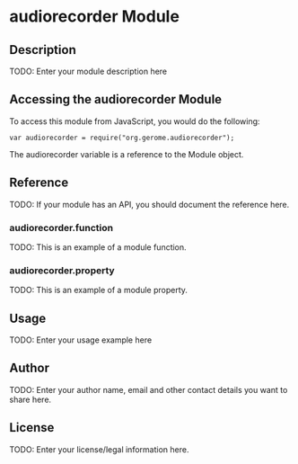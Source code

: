 # audiorecorder Module

## Description

TODO: Enter your module description here

## Accessing the audiorecorder Module

To access this module from JavaScript, you would do the following:

    var audiorecorder = require("org.gerome.audiorecorder");

The audiorecorder variable is a reference to the Module object.

## Reference

TODO: If your module has an API, you should document
the reference here.

### audiorecorder.function

TODO: This is an example of a module function.

### audiorecorder.property

TODO: This is an example of a module property.

## Usage

TODO: Enter your usage example here

## Author

TODO: Enter your author name, email and other contact
details you want to share here.

## License

TODO: Enter your license/legal information here.
